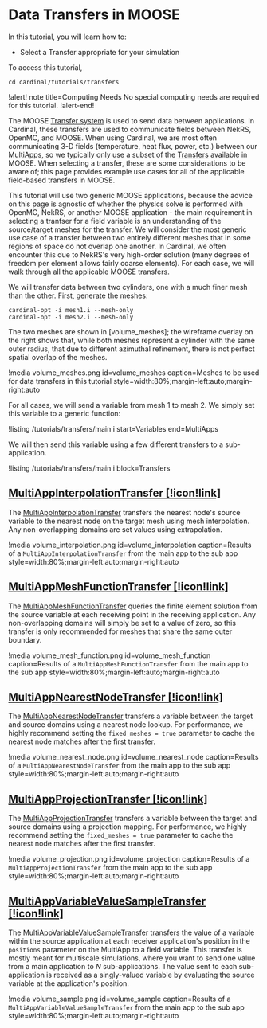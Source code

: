 # Data Transfers in MOOSE

In this tutorial, you will learn how to:

- Select a Transfer appropriate for your simulation

To access this tutorial,

```
cd cardinal/tutorials/transfers
```

!alert! note title=Computing Needs
No special computing needs are required for this tutorial.
!alert-end!

The MOOSE [Transfer system](https://mooseframework.inl.gov/syntax/Transfers/index.html)
is used to send data between applications. In Cardinal, these transfers are used to
communicate fields between NekRS, OpenMC, and MOOSE. When using Cardinal, we are most often
communicating 3-D fields (temperature, heat flux, power, etc.) between our MultiApps, so
we typically only use a subset of the [Transfers](https://mooseframework.inl.gov/syntax/Transfers/index.html)
available in MOOSE. When selecting a transfer, these are some considerations to be aware of;
this page provides example use cases for all of the applicable field-based transfers in MOOSE.

This tutorial will use two generic MOOSE applications, because the advice on this page is
agnostic of whether the physics solve is performed with OpenMC, NekRS, or another MOOSE
application - the main requirement in selecting a tranfser for a field variable is an
understanding of the source/target meshes for the transfer. We will consider the most generic
use case of a transfer between two entirely different meshes that in some regions of space
do not overlap one another. In Cardinal,
we often encounter this due to NekRS's very high-order
solution (many degrees of freedom per element allows fairly coarse elements).
For each case, we will walk through all the applicable MOOSE transfers.

We will transfer data between two cylinders, one with
a much finer mesh than the other. First, generate the meshes:

```
cardinal-opt -i mesh1.i --mesh-only
cardinal-opt -i mesh2.i --mesh-only
```

The two meshes are shown in [volume_meshes]; the wireframe overlay on the right shows that,
while both meshes represent a cylinder with the same outer radius, that due to different
azimuthal refinement, there is not perfect spatial overlap of the meshes.

!media volume_meshes.png
  id=volume_meshes
  caption=Meshes to be used for data transfers in this tutorial
  style=width:80%;margin-left:auto;margin-right:auto

For all cases,
we will send a variable from mesh 1 to mesh 2. We simply set this variable to a generic function:

!listing /tutorials/transfers/main.i
  start=Variables
  end=MultiApps

We will then send this variable using a few different transfers to a sub-application.

!listing /tutorials/transfers/main.i
  block=Transfers

## [MultiAppInterpolationTransfer [!icon!link]](https://mooseframework.inl.gov/source/transfers/MultiAppInterpolationTransfer.html)

The [MultiAppInterpolationTransfer](https://mooseframework.inl.gov/source/transfers/MultiAppInterpolationTransfer.html) transfers the nearest node's source variable to the nearest node on the target mesh
using mesh interpolation. Any non-overlapping domains are set values using extrapolation.

!media volume_interpolation.png
  id=volume_interpolation
  caption=Results of a `MultiAppInterpolationTransfer` from the main app to the sub app
  style=width:80%;margin-left:auto;margin-right:auto

## [MultiAppMeshFunctionTransfer [!icon!link]](https://mooseframework.inl.gov/source/transfers/MultiAppMeshFunctionTransfer.html)

The [MultiAppMeshFunctionTransfer](https://mooseframework.inl.gov/source/transfers/MultiAppMeshFunctionTransfer.html)
queries the finite element solution from the source variable at each receiving point in
the receiving application. Any non-overlapping domains will simply be set to a value of zero,
so this transfer is only recommended for meshes that share the same outer boundary.

!media volume_mesh_function.png
  id=volume_mesh_function
  caption=Results of a `MultiAppMeshFunctionTransfer` from the main app to the sub app
  style=width:80%;margin-left:auto;margin-right:auto

## [MultiAppNearestNodeTransfer [!icon!link]](https://mooseframework.inl.gov/source/transfers/MultiAppNearestNodeTransfer.html)

The [MultiAppNearestNodeTransfer](https://mooseframework.inl.gov/source/transfers/MultiAppNearestNodeTransfer.html) transfers a variable between the target and source domains using a nearest node lookup.
For performance, we highly recommend setting the `fixed_meshes = true` parameter to cache
the nearest node matches after the first transfer.

!media volume_nearest_node.png
  id=volume_nearest_node
  caption=Results of a `MultiAppNearestNodeTransfer` from the main app to the sub app
  style=width:80%;margin-left:auto;margin-right:auto

## [MultiAppProjectionTransfer [!icon!link]](https://mooseframework.inl.gov/source/transfers/MultiAppProjectionTransfer.html)

The [MultiAppProjectionTransfer](https://mooseframework.inl.gov/source/transfers/MultiAppProjectionTransfer.html) transfers a variable between the target and source domains using a projection mapping.
For performance, we highly recommend setting the `fixed_meshes = true` parameter to cache
the nearest node matches after the first transfer.

!media volume_projection.png
  id=volume_projection
  caption=Results of a `MultiAppProjectionTransfer` from the main app to the sub app
  style=width:80%;margin-left:auto;margin-right:auto

## [MultiAppVariableValueSampleTransfer [!icon!link]](https://mooseframework.inl.gov/source/transfers/MultiAppVariableValueSampleTransfer.html)

The [MultiAppVariableValueSampleTransfer](https://mooseframework.inl.gov/source/transfers/MultiAppVariableValueSampleTransfer.html) transfers the value of a variable within the source application at each
receiver application's position in the `positions` parameter on the MultiApp to a field variable.
This transfer is mostly meant for multiscale simulations, where you want to send one value from a
main application to $N$ sub-applications. The value sent to each sub-application is received as a
singly-valued variable by evaluating the source variable at the application's position.

!media volume_sample.png
  id=volume_sample
  caption=Results of a `MultiAppVariableValueSampleTransfer` from the main app to the sub app
  style=width:80%;margin-left:auto;margin-right:auto
